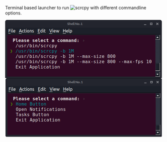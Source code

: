 
Terminal based launcher to run ![scrcpy](https://github.com/Genymobile/scrcpy) with different commandline options.

![Screenshot](screenshot.png)

